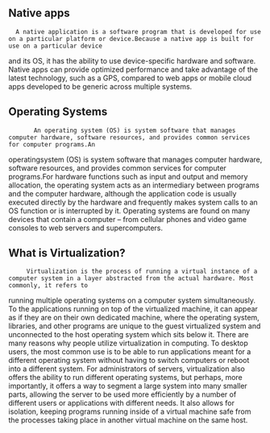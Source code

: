 ## Native apps
      A native application is a software program that is developed for use on a particular platform or device.Because a native app is built for use on a particular device
 and its OS, it has the ability to use device-specific hardware and software. Native apps can provide optimized performance and take advantage of the latest technology,
 such as a GPS, compared to web apps or mobile cloud apps developed to be generic across multiple systems.
 
 ## Operating Systems
           An operating system (OS) is system software that manages computer hardware, software resources, and provides common services for computer programs.An
  operatingsystem (OS) is system software that manages computer hardware, software resources, and provides common services for computer programs.For hardware
  functions such as input and output and memory allocation, the operating system acts as an intermediary between programs and the computer hardware, although the
  application code is usually executed directly by the hardware and frequently makes system calls to an OS function or is interrupted by it. Operating systems are
  found on many devices that contain a computer – from cellular phones and video game consoles to web servers and supercomputers.
   
## What is Virtualization?
         Virtualization is the process of running a virtual instance of a computer system in a layer abstracted from the actual hardware. Most commonly, it refers to
  running multiple operating systems on a computer system simultaneously. To the applications running on top of the virtualized machine, it can appear as if they are
  on their own dedicated machine, where the operating system, libraries, and other programs are unique to the guest virtualized system and unconnected to the host
  operating system which sits below it.
        There are many reasons why people utilize virtualization in computing. To desktop users, the most common use is to be able to run applications meant for a
  different operating system without having to switch computers or reboot into a different system. For administrators of servers, virtualization also offers the
  ability to run different operating systems, but perhaps, more importantly, it offers a way to segment a large system into many smaller parts, allowing the server
  to be used more efficiently by a number of different users or applications with different needs. It also allows for isolation, keeping programs running inside of
  a virtual machine safe from the processes taking place in another virtual machine on the same host.

## 
